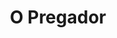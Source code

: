---
ref: sol-010-0011
title: "O Pregador"
author_name: ["Paulo-Guilherme"]
publisher: ["Portugália Editora"]
year: "y1965"
origin: ["Portugal"]
formats: ["book-cover"]
disciplines: [graphic-design]
tags:
layout: artifact
status: ["rescan"]
published: false
int_published: false
image_count:
date_added: 2023-06-16
batch:
---